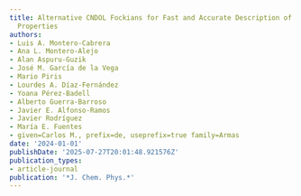```yaml
---
title: Alternative CNDOL Fockians for Fast and Accurate Description of Molecular Exciton
  Properties
authors:
- Luis A. Montero-Cabrera
- Ana L. Montero-Alejo
- Alan Aspuru-Guzik
- José M. García de la Vega
- Mario Piris
- Lourdes A. Díaz-Fernández
- Yoana Pérez-Badell
- Alberto Guerra-Barroso
- Javier E. Alfonso-Ramos
- Javier Rodríguez
- María E. Fuentes
- given=Carlos M., prefix=de, useprefix=true family=Armas
date: '2024-01-01'
publishDate: '2025-07-27T20:01:48.921576Z'
publication_types:
- article-journal
publication: '*J. Chem. Phys.*'
---
```

